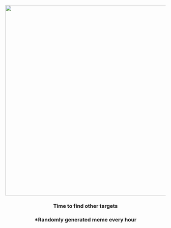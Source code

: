 <p align="center">
        <img src="https://i.redd.it/qjz1c51qos591.gif" width="600" height="600">
        </p>
        <h3 align="center">Time to find other targets</h3>
        <h3 align="center">*Randomly generated meme every hour</h3>
    